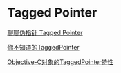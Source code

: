 # Tagged Pointer

[聊聊伪指针 Tagged Pointer](https://www.jianshu.com/p/3176e30c040b)

[你不知道的TaggedPointer](https://www.jianshu.com/p/eee8cd705f0a)

[Objective-C对象的TaggedPointer特性](https://www.jianshu.com/p/dcbf48a733f9)
